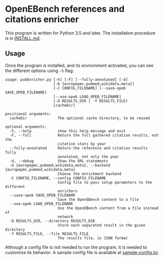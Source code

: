 # OpenEBench references and citations enricher

This program is written for Python 3.5 and later. The installation procedure is in [INSTALL.md](INSTALL.md).

## Usage
Once the program is installed, and its environment activated, you can see the different options using `-h` flag:

```
usage: pubEnricher.py [-h] [-F] [--fully-annotated] [-d]
                      [-b {europepmc,pubmed,wikidata,meta}]
                      [-C CONFIG_FILENAME] [--save-opeb SAVE_OPEB_FILENAME]
                      [--use-opeb LOAD_OPEB_FILENAME]
                      (-D RESULTS_DIR | -f RESULTS_FILE)
                      [cacheDir]

positional arguments:
  cacheDir              The optional cache directory, to be reused

optional arguments:
  -h, --help            show this help message and exit
  -F, --full            Return the full gathered citation results, not the
                        citation stats by year
  --fully-annotated     Return the reference and citation results fully
                        annotated, not only the year
  -d, --debug           Show the URL statements
  -b {europepmc,pubmed,wikidata,meta}, --backend {europepmc,pubmed,wikidata,meta}
                        Choose the enrichment backend
  -C CONFIG_FILENAME, --config CONFIG_FILENAME
                        Config file to pass setup parameters to the different
                        enrichers
  --save-opeb SAVE_OPEB_FILENAME
                        Save the OpenEBench content to a file
  --use-opeb LOAD_OPEB_FILENAME
                        Use the OpenEBench content from a file instead of
                        network
  -D RESULTS_DIR, --directory RESULTS_DIR
                        Store each separated result in the given directory
  -f RESULTS_FILE, --file RESULTS_FILE
                        The results file, in JSON format
```

Although a config file is not needed to run the program, it is needed to customize its behavior. A sample config file is available at [sample-config.ini](sample-config.ini).
